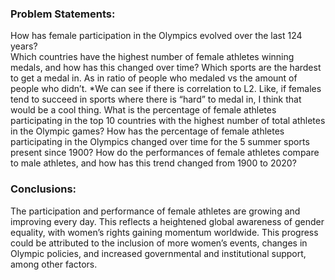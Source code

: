 <h3>Problem Statements:</h3>

How has female participation in the Olympics evolved over the last 124 years?<br>
Which countries have the highest number of female athletes winning medals, and how has this changed over time?
Which sports are the hardest to get a medal in. As in ratio of people who medaled vs the amount of people who didn’t. *We can see if there is correlation to L2. Like, if females tend to succeed in sports where there is “hard” to medal in, I think that would be a cool thing.
What is the percentage of female athletes participating in the top 10 countries with the highest number of total athletes in the Olympic games?
How has the percentage of female athletes participating in the Olympics changed over time for the 5 summer sports present since 1900?
How do the performances of female athletes compare to male athletes, and how has this trend changed from 1900 to 2020?

<h3>Conclusions:</h3>
The participation and performance of female athletes are growing and improving every day. This reflects a heightened global awareness of gender equality, with women’s rights gaining momentum worldwide. This progress could be attributed to the inclusion of more women’s events, changes in Olympic policies, and increased governmental and institutional support, among other factors.

